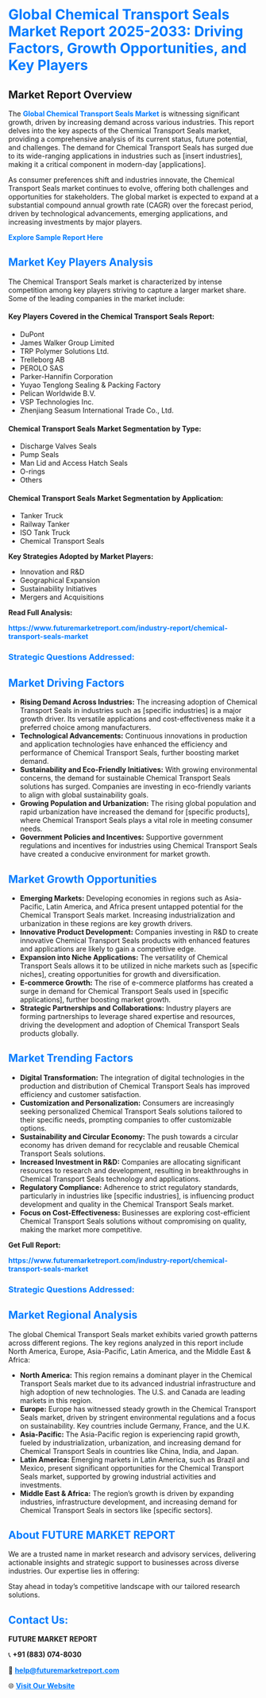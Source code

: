 <h1 style="color: #007BFF;">Global Chemical Transport Seals Market Report 2025-2033: Driving Factors, Growth Opportunities, and Key Players</h1>

<section id="overview">
<h2>Market Report Overview</h2>
<p>The <a href="https://www.futuremarketreport.com/industry-report/chemical-transport-seals-market" style="color: #007BFF; text-decoration: none;"><strong>Global Chemical Transport Seals Market</strong></a> is witnessing significant growth, driven by increasing demand across various industries. This report delves into the key aspects of the Chemical Transport Seals market, providing a comprehensive analysis of its current status, future potential, and challenges. The demand for Chemical Transport Seals has surged due to its wide-ranging applications in industries such as [insert industries], making it a critical component in modern-day [applications].</p>
<p>As consumer preferences shift and industries innovate, the Chemical Transport Seals market continues to evolve, offering both challenges and opportunities for stakeholders. The global market is expected to expand at a substantial compound annual growth rate (CAGR) over the forecast period, driven by technological advancements, emerging applications, and increasing investments by major players.</p>
</section>

<section id="overview">
<p><a href="https://www.futuremarketreport.com/request-sample/reportId=126178" style="color: #007BFF; text-decoration: none;"><strong>Explore Sample Report Here</strong></a></p>
</section>

<section id="key-players">
<h2 style="color: #007BFF;">Market Key Players Analysis</h2>
<p>The Chemical Transport Seals market is characterized by intense competition among key players striving to capture a larger market share. Some of the leading companies in the market include:</p>
<h4>Key Players Covered in the Chemical Transport Seals Report:</h4>
<ul><li>DuPont</li><li>James Walker Group Limited</li><li>TRP Polymer Solutions Ltd.</li><li>Trelleborg AB</li><li>PEROLO SAS</li><li>Parker-Hannifin Corporation</li><li>Yuyao Tenglong Sealing &amp; Packing Factory</li><li>Pelican Worldwide B.V.</li><li>VSP Technologies Inc.</li><li>Zhenjiang Seasum International Trade Co., Ltd.</li></ul>
<h4>Chemical Transport Seals Market Segmentation by Type:</h4>
<ul><li>Discharge Valves Seals</li><li>Pump Seals</li><li>Man Lid and Access Hatch Seals</li><li>O-rings</li><li>Others</li></ul>

<h4>Chemical Transport Seals Market Segmentation by Application:</h4>
<ul><li>Tanker Truck</li><li>Railway Tanker</li><li>ISO Tank Truck</li><li>Chemical Transport Seals</li></ul>
<p><strong>Key Strategies Adopted by Market Players:</strong></p>
<ul>
<li>Innovation and R&D</li>
<li>Geographical Expansion</li>
<li>Sustainability Initiatives</li>
<li>Mergers and Acquisitions</li>
</ul>
</section>

<section>
<p><strong>Read Full Analysis: </strong></p><a href="https://www.futuremarketreport.com/industry-report/chemical-transport-seals-market" style="color: #007BFF; text-decoration: none;"><strong>https://www.futuremarketreport.com/industry-report/chemical-transport-seals-market</strong></a>
<h3 style="color: #007BFF;">Strategic Questions Addressed:</h3>
</section>

<section id="driving-factors">
<h2 style="color: #007BFF;">Market Driving Factors</h2>
<ul>
<li><strong>Rising Demand Across Industries:</strong> The increasing adoption of Chemical Transport Seals in industries such as [specific industries] is a major growth driver. Its versatile applications and cost-effectiveness make it a preferred choice among manufacturers.</li>
<li><strong>Technological Advancements:</strong> Continuous innovations in production and application technologies have enhanced the efficiency and performance of Chemical Transport Seals, further boosting market demand.</li>
<li><strong>Sustainability and Eco-Friendly Initiatives:</strong> With growing environmental concerns, the demand for sustainable Chemical Transport Seals solutions has surged. Companies are investing in eco-friendly variants to align with global sustainability goals.</li>
<li><strong>Growing Population and Urbanization:</strong> The rising global population and rapid urbanization have increased the demand for [specific products], where Chemical Transport Seals plays a vital role in meeting consumer needs.</li>
<li><strong>Government Policies and Incentives:</strong> Supportive government regulations and incentives for industries using Chemical Transport Seals have created a conducive environment for market growth.</li>
</ul>
</section>

<section id="growth-opportunities">
<h2 style="color: #007BFF;">Market Growth Opportunities</h2>
<ul>
<li><strong>Emerging Markets:</strong> Developing economies in regions such as Asia-Pacific, Latin America, and Africa present untapped potential for the Chemical Transport Seals market. Increasing industrialization and urbanization in these regions are key growth drivers.</li>
<li><strong>Innovative Product Development:</strong> Companies investing in R&D to create innovative Chemical Transport Seals products with enhanced features and applications are likely to gain a competitive edge.</li>
<li><strong>Expansion into Niche Applications:</strong> The versatility of Chemical Transport Seals allows it to be utilized in niche markets such as [specific niches], creating opportunities for growth and diversification.</li>
<li><strong>E-commerce Growth:</strong> The rise of e-commerce platforms has created a surge in demand for Chemical Transport Seals used in [specific applications], further boosting market growth.</li>
<li><strong>Strategic Partnerships and Collaborations:</strong> Industry players are forming partnerships to leverage shared expertise and resources, driving the development and adoption of Chemical Transport Seals products globally.</li>
</ul>
</section>

<section id="trending-factors">
<h2 style="color: #007BFF;">Market Trending Factors</h2>
<ul>
<li><strong>Digital Transformation:</strong> The integration of digital technologies in the production and distribution of Chemical Transport Seals has improved efficiency and customer satisfaction.</li>
<li><strong>Customization and Personalization:</strong> Consumers are increasingly seeking personalized Chemical Transport Seals solutions tailored to their specific needs, prompting companies to offer customizable options.</li>
<li><strong>Sustainability and Circular Economy:</strong> The push towards a circular economy has driven demand for recyclable and reusable Chemical Transport Seals solutions.</li>
<li><strong>Increased Investment in R&D:</strong> Companies are allocating significant resources to research and development, resulting in breakthroughs in Chemical Transport Seals technology and applications.</li>
<li><strong>Regulatory Compliance:</strong> Adherence to strict regulatory standards, particularly in industries like [specific industries], is influencing product development and quality in the Chemical Transport Seals market.</li>
<li><strong>Focus on Cost-Effectiveness:</strong> Businesses are exploring cost-efficient Chemical Transport Seals solutions without compromising on quality, making the market more competitive.</li>
</ul>
</section>

<section>
<p><strong>Get Full Report: </strong></p><a href="https://www.futuremarketreport.com/industry-report/chemical-transport-seals-market" style="color: #007BFF; text-decoration: none;"><strong>https://www.futuremarketreport.com/industry-report/chemical-transport-seals-market</strong></a>
<h3 style="color: #007BFF;">Strategic Questions Addressed:</h3>
</section>


<section id="regional-analysis">
<h2 style="color: #007BFF;">Market Regional Analysis</h2>
<p>The global Chemical Transport Seals market exhibits varied growth patterns across different regions. The key regions analyzed in this report include North America, Europe, Asia-Pacific, Latin America, and the Middle East & Africa:</p>
<ul>
<li><strong>North America:</strong> This region remains a dominant player in the Chemical Transport Seals market due to its advanced industrial infrastructure and high adoption of new technologies. The U.S. and Canada are leading markets in this region.</li>
<li><strong>Europe:</strong> Europe has witnessed steady growth in the Chemical Transport Seals market, driven by stringent environmental regulations and a focus on sustainability. Key countries include Germany, France, and the U.K.</li>
<li><strong>Asia-Pacific:</strong> The Asia-Pacific region is experiencing rapid growth, fueled by industrialization, urbanization, and increasing demand for Chemical Transport Seals in countries like China, India, and Japan.</li>
<li><strong>Latin America:</strong> Emerging markets in Latin America, such as Brazil and Mexico, present significant opportunities for the Chemical Transport Seals market, supported by growing industrial activities and investments.</li>
<li><strong>Middle East & Africa:</strong> The region’s growth is driven by expanding industries, infrastructure development, and increasing demand for Chemical Transport Seals in sectors like [specific sectors].</li>
</ul>
</section>

<footer>
<h2 style="color: #007BFF;">About FUTURE MARKET REPORT</h2>
<p>We are a trusted name in market research and advisory services, delivering actionable insights and strategic support to businesses across diverse industries. Our expertise lies in offering:</p>

<p>Stay ahead in today’s competitive landscape with our tailored research solutions.</p>

<h2 style="color: #007BFF;">Contact Us:</h2>
<p><strong>FUTURE MARKET REPORT</strong></p>
<p>📞 <strong>+91 (883) 074-8030</strong></p>
<p>📧 <strong><a href="mailto:help@futuremarketreport.com" style="color: #007BFF;">help@futuremarketreport.com</a></strong></p>
<p>🌐 <strong><a href="https://www.futuremarketreport.com/" style="color: #007BFF;">Visit Our Website</a></strong></p>
</footer>